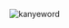 ![kanyeword](https://user-images.githubusercontent.com/39131808/77686459-c087b080-6f7b-11ea-8536-2dea1cd3634c.png)
